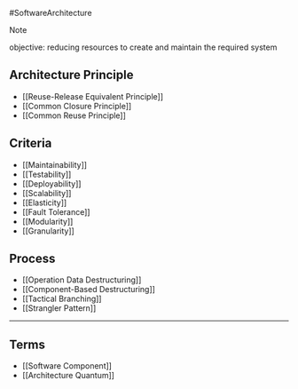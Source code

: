 #SoftwareArchitecture 

>[!note]
>objective: reducing resources to create and maintain the required system

## Architecture Principle
- [[Reuse-Release Equivalent Principle]]
- [[Common Closure Principle]]
- [[Common Reuse Principle]]
## Criteria
- [[Maintainability]]
- [[Testability]]
- [[Deployability]]
- [[Scalability]]
- [[Elasticity]]
- [[Fault Tolerance]]
- [[Modularity]]
- [[Granularity]]
## Process
- [[Operation Data Destructuring]]
- [[Component-Based Destructuring]]
- [[Tactical Branching]]
- [[Strangler Pattern]]
---
## Terms
- [[Software Component]]
- [[Architecture Quantum]]